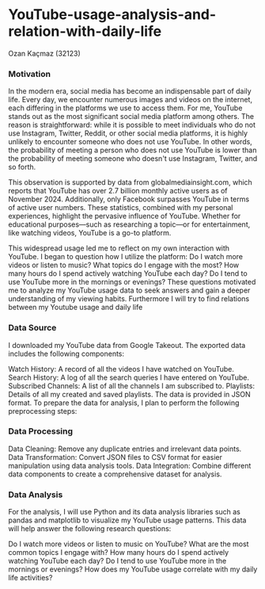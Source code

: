 # YouTube-usage-analysis-and-relation-with-daily-life
Ozan Kaçmaz (32123)
### Motivation
  
  In the modern era, social media has become an indispensable part of daily life. Every day, we encounter numerous images and videos on the internet, each differing in the platforms we use to access them. For me, YouTube stands out as the most significant social media platform among others. The reason is straightforward: while it is possible to meet individuals who do not use Instagram, Twitter, Reddit, or other social media platforms, it is highly unlikely to encounter someone who does not use YouTube. In other words, the probability of meeting a person who does not use YouTube is lower than the probability of meeting someone who doesn't use Instagram, Twitter, and so forth.

This observation is supported by data from globalmediainsight.com, which reports that YouTube has over 2.7 billion monthly active users as of November 2024. Additionally, only Facebook surpasses YouTube in terms of active user numbers. These statistics, combined with my personal experiences, highlight the pervasive influence of YouTube. Whether for educational purposes—such as researching a topic—or for entertainment, like watching videos, YouTube is a go-to platform.

This widespread usage led me to reflect on my own interaction with YouTube. I began to question how I utilize the platform: Do I watch more videos or listen to music? What topics do I engage with the most? How many hours do I spend actively watching YouTube each day? Do I tend to use YouTube more in the mornings or evenings? These questions motivated me to analyze my YouTube usage data to seek answers and gain a deeper understanding of my viewing habits. Furthermore I will try to find relations between my Youtube usage and daily life

### Data Source

I downloaded my YouTube data from Google Takeout. The exported data includes the following components:

Watch History: A record of all the videos I have watched on YouTube.
Search History: A log of all the search queries I have entered on YouTube.
Subscribed Channels: A list of all the channels I am subscribed to.
Playlists: Details of all my created and saved playlists.
The data is provided in JSON format. To prepare the data for analysis, I plan to perform the following preprocessing steps:
### Data Processing
Data Cleaning: Remove any duplicate entries and irrelevant data points.
Data Transformation: Convert JSON files to CSV format for easier manipulation using data analysis tools.
Data Integration: Combine different data components to create a comprehensive dataset for analysis.
### Data Analysis

For the analysis, I will use Python and its data analysis libraries such as pandas and matplotlib to visualize my YouTube usage patterns. This data will help answer the following research questions:

Do I watch more videos or listen to music on YouTube?
What are the most common topics I engage with?
How many hours do I spend actively watching YouTube each day?
Do I tend to use YouTube more in the mornings or evenings?
How does my YouTube usage correlate with my daily life activities?


